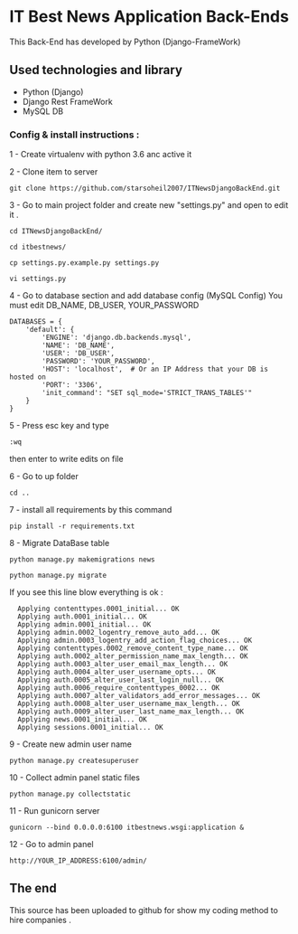# IT Best News Application Back-Ends

This Back-End has developed by Python (Django-FrameWork) 

## Used technologies and library 

- Python (Django)
- Django Rest FrameWork
- MySQL DB

### Config & install instructions :

1 - Create virtualenv with python 3.6 anc active it

2 - Clone item to server

```
git clone https://github.com/starsoheil2007/ITNewsDjangoBackEnd.git
```

3 - Go to main project folder and create new "settings.py" and open to edit it .

```
cd ITNewsDjangoBackEnd/

cd itbestnews/

cp settings.py.example.py settings.py

vi settings.py
```
4 - Go to database section and add database config (MySQL Config)
You must edit DB_NAME, DB_USER, YOUR_PASSWORD
```
DATABASES = {
    'default': {
        'ENGINE': 'django.db.backends.mysql',
        'NAME': 'DB_NAME',
        'USER': 'DB_USER',
        'PASSWORD': 'YOUR_PASSWORD',
        'HOST': 'localhost',  # Or an IP Address that your DB is hosted on
        'PORT': '3306',
        'init_command': "SET sql_mode='STRICT_TRANS_TABLES'"
    }
}
```

5 - Press esc key and type

```
:wq
```
then enter to write edits on file

6 - Go to up folder

```
cd ..
```
7 - install all requirements by this command

```
pip install -r requirements.txt
```
8 - Migrate DataBase table 

```
python manage.py makemigrations news 

python manage.py migrate
```

If you see this line blow everything is ok :

```
  Applying contenttypes.0001_initial... OK
  Applying auth.0001_initial... OK
  Applying admin.0001_initial... OK
  Applying admin.0002_logentry_remove_auto_add... OK
  Applying admin.0003_logentry_add_action_flag_choices... OK
  Applying contenttypes.0002_remove_content_type_name... OK
  Applying auth.0002_alter_permission_name_max_length... OK
  Applying auth.0003_alter_user_email_max_length... OK
  Applying auth.0004_alter_user_username_opts... OK
  Applying auth.0005_alter_user_last_login_null... OK
  Applying auth.0006_require_contenttypes_0002... OK
  Applying auth.0007_alter_validators_add_error_messages... OK
  Applying auth.0008_alter_user_username_max_length... OK
  Applying auth.0009_alter_user_last_name_max_length... OK
  Applying news.0001_initial... OK
  Applying sessions.0001_initial... OK

```

9 - Create new admin user name

```
python manage.py createsuperuser
```

10 - Collect admin panel static files 

```
python manage.py collectstatic
```

11 - Run gunicorn server

```
gunicorn --bind 0.0.0.0:6100 itbestnews.wsgi:application &
```

12 - Go to admin panel 

```
http://YOUR_IP_ADDRESS:6100/admin/
```


## The end 

This source has been uploaded to github for show my coding method to hire companies .


